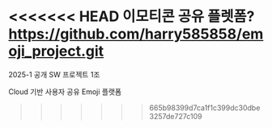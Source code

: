 <<<<<<< HEAD
이모티콘 공유 플렛폼?
https://github.com/harry585858/emoji_project.git
=======
2025-1 공개 SW 프로젝트 1조

Cloud 기반 사용자 공유 Emoji 플랫폼 
>>>>>>> 665b98399d7ca1f1c399dc30dbe3257de727c109
